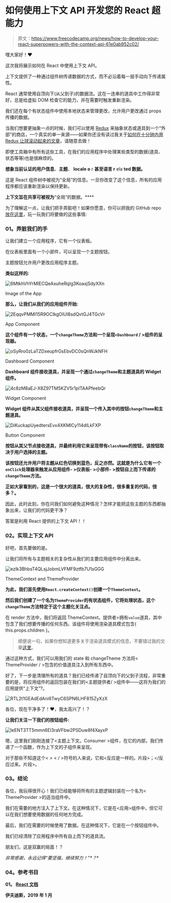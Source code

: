 # 如何使用上下文 API 开发您的 React 超能力

> 原文：<https://www.freecodecamp.org/news/how-to-develop-your-react-superpowers-with-the-context-api-61e0ab952c02/>

嘿大家好！❤️

这次我将展示如何在 React 中使用上下文 API。

上下文提供了一种通过组件树传递数据的方式，而不必沿着每一层手动向下传递属性。

React 通常使用自顶向下(从父到子)的数据流。这在一连串的道具中工作得非常好，总是给虚拟 DOM 检查它的能力，并在需要时触发重新渲染。

我们还在每个有状态组件中使用本地状态来管理更改，允许用户更改通过 props 传播的数据。

当我们想要更抽象一点的时候，我们可以使用 [Redux](https://redux.js.org/) 来抽象状态或道具到一个“外部”的商店，一个真实的单一来源——如果你还没有读过我关于[如何在十分钟内用 Redux 让球滚动起来的文章](https://www.freecodecamp.org/news/redux-get-the-ball-rolling-in-10min-9d9551ff4b3c/)，请随意去做！

即使工具箱中有所有这些工具，在我们的应用程序中处理某些类型的数据(道具、状态等等)也是很麻烦的。

**想象当前认证的用户信息**、**主题**、 **locale️ o** r **甚至语言 r** ela **ted 数据。**

这是 React 组件树中被视为“全局”的信息。一旦你改变了这个信息，所有的应用程序都应该重新渲染以保持更新。

**上下文旨在共享可被视为**“全局”的数据。****

为了理解这一点，让我们把手弄脏吧！如果你愿意，你可以把我的 GitHub repo [放在这里](https://github.com/evedes/context-api)，玩一玩我们将要做的这些事情:

### **01。弄脏我们的手**

让我们建立一个应用程序，它有一个仪表板。

在仪表板里面有一个小部件，可以呈现一个主题按钮。

主题按钮允许用户更改应用程序主题。

**类似这样的:**

![6MtkhVhYrMlECQeAxuheRqIg3KoaxjSdyXXn](img/19ae45b722f39c610d475bfaf08dc6a7.png)

Image of the App

**那么，让我们从我们的应用组件开始:**

![2EqqvPMMI15R9OCIkgOlUl8sdQvtGJ4TGcVr](img/5d35a8e6d900ec764370d9fd6fc28be7.png)

App Component

**这个组件有一个状态，一个`changeTheme`方法和一个呈现`<Dashboard` / >组件的呈现器。**

![oSyRro0zLaTZDxeupfrGsEbvDC0sQnWJkNFH](img/4c955fcbbb86094c8b9bc17bbcfc877f.png)

Dashboard Component

**Dashboard 组件接收道具，并呈现一个通过`changeTheme`和主题道具的 Widget 组件。**

![4c8zM8aEJ-X8Z97TM5KZV5r1pITAAPfeebQr](img/91f0cecc80f0cef4b162c577beeca7a6.png)

Widget Component

**Widget 组件从其父组件接收道具，并呈现一个传入其中的按钮`changeTheme`和主题道具。**

![DiKuckapUyedtersEvx4XKMlCy114dILkFXP](img/465a554436034cd8be276b2f7393fcc1.png)

Button Component

**按钮从其父节点接收道具，并最终利用它来呈现带有`className`的按钮，该按钮取决于用户选择的主题。**

**该按钮还允许用户将主题从红色切换到蓝色，反之亦然。这就是为什么它有一个`onClick`处理器来触发从应用组件- >仪表板- >小部件- >按钮自上而下传递的`changeTheme`方法。**

**正如大家看到的，这是一个很大的道具，很大的复杂性，很多重复的代码，很多？。**

因此，此时此刻，你在问我们如何避免这种情况？怎样才能把这些主题的东西都抽象出来，让我们的代码更干净？

答案是利用 React 提供的上下文 API！！

### **02。实现上下文 API**

好吧，首先要做的是。

让我们将所有与主题相关的复杂性从我们的主要应用组件中分离出来。

![ezlk3BhbsT4QLsjJobmLVFMF9ztfb7U1sGGG](img/82e22912d8bc29b8f061625ca3f8517f.png)

ThemeContext and ThemeProvider

**为此，我们首先使用`React.createContext()`创建一个`ThemeContext`。**

**然后我们创建了一个名为`ThemeProvider`的有状态组件，它将处理状态，这个`changeTheme`方法特定于这个主题化关注点。**

在 render 方法中，我们将返回 ThemeContext。提供者>拥有`value`道具，其中包含了我们想要传播的任何东西。该组件将使用渲染道具模式包含{ this.props.children }。

> 顺便说一句，如果你想知道更多关于渲染道具模式的信息，不要错过我的文章[这里](https://medium.freecodecamp.org/how-to-develop-your-react-superpowers-with-the-render-props-pattern-b74e68c6d053)。

通过这种方式，我们可以用我们的 state 和 changeTheme 方法将< ThemeProvider / >包含的价值道具注入到所有东西中。

好了，下一步是清理所有的道具？我们已经传递了自顶向下的父到子流程，非常重要的是，将应用组件的返回包装在我们的<主题提供者/ >组件中——这将为我们的应用提供“上下文”?。

![RTL2t1GEAdEdAni6TwyC6SPN6LHF815ZyXzX](img/7b20e7192b929fe4e4ec6237ddbeb7f9.png)

各位，现在干净多了！❤️，我太高兴了！？

**让我们关注一下我们的按钮组件:**

![IeENT3TT5mmn6El3raVFbw2PSDuw8f4XayxP](img/6888f661a1084503cea8ce254bcf3192.png)

嗯，这里我们刚刚连接了<主题上下文。Consumer >组件，在它的内部，我们传递了一个函数，作为上下文的子组件来呈现。

对于那些不知道这个< > < / >符号的人来说，它和<反应是一样的。片段>；</反应过来。片段>。

### 03。结论

各位，我玩得很开心！我们已经能够将所有的主题逻辑封装在一个名为< ThemeProvider >的适当组件中。

我们在需要的地方注入了上下文。在这种情况下，它是在<应用>组件中，但它可以在我们想要使用数据的任何地方完成。

最后，我们在需要的时候使用了数据。在这种情况下，它是在一个按钮组件中。

我们已经清除了应用程序中所有自上而下的道具流。

朋友们，这是双赢的局面！？

**非常感谢，永远记得*“要坚强，继续努力！”*？**

### **04。参考书目**

**01。 [React 文档](https://reactjs.org/docs/getting-started.html)**

**伊夫迪斯，2019 年 1 月**